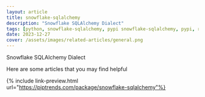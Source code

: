 ```yaml
---
layout: article
title: snowflake-sqlalchemy
description: "Snowflake SQLAlchemy Dialect"
tags: [python, snowflake-sqlalchemy, pypi snowflake-sqlalchemy, pypi, references]
date: 2023-12-27
cover: /assets/images/related-articles/general.png
---
```


Snowflake SQLAlchemy Dialect

Here are some articles that you may find helpful

{% include link-preview.html url="https://piptrends.com/package/snowflake-sqlalchemy"%}